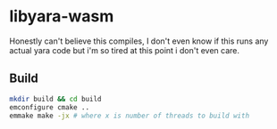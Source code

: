 # libyara-wasm

Honestly can't believe this compiles, I don't even know if this runs any actual yara code but i'm so tired at this point i don't even care.

## Build

```sh
mkdir build && cd build
emconfigure cmake ..
emmake make -jx # where x is number of threads to build with
```
